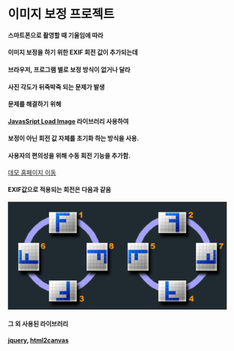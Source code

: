 # 이미지 보정 프로젝트

#### 스마트폰으로 촬영할 때 기울임에 따라 
#### 이미지 보정을 하기 위한 EXIF 회전 값이 추가되는데
#### 브라우저, 프로그램 별로 보정 방식이 없거나 달라 
#### 사진 각도가 뒤죽박죽 되는 문제가 발생

#### 문제를 해결하기 위해 
#### [JavasSript Load Image](https://github.com/blueimp/JavaScript-Load-Image) 라이브러리 사용하여
#### 보정이 아닌 회전 값 자체를 초기화 하는 방식을 사용.
#### 사용자의 편의성을 위해 수동 회전 기능을 추가함.

[데모 홈페이지 이동](https://ghkddyto.github.io/Study-Extra/Lotate_img_EXIF/index.html)


#### EXIF값으로 적용되는 회전은 다음과 같음
![EXIF예시이미지](orientation.gif)


#### 그 외 사용된 라이브러리
#### [jquery](https://github.com/jquery/jquery), [html2canvas](https://github.com/niklasvh/html2canvas)
